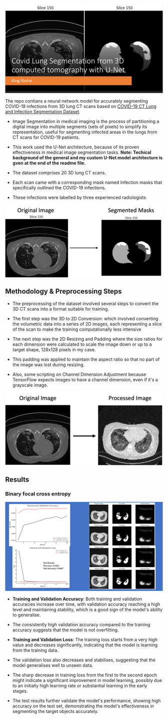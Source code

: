 ![image1](assets/pic1.png)

The repo contians a neural network model for accurately segmenting COVID-19 infections from 3D lung CT scans based on [COVID-19 CT Lung and Infection Segmentation Dataset](https://zenodo.org/records/3757476#.X6MgWGj7RPa). 

- Image Segmentation in medical imaging is the process of partitioning a digital image into multiple segments (sets of pixels) to simplify its representation, useful for segmenting infected areas in the lungs from CT scans for COVID-19 patients. 

- This work used the U-Net architecture, because of its proven effectiveness in medical image segmentation tasks. **Note: Techical background of the general and my custom U-Net model architecture is gven at the end of the readme file.**

- The dataset comprises 20 3D lung CT scans. 

- Each scan came with a corresponding mask named Infection masks that specifically outlined the COVID-19 infections. 

- These infections were labelled by three experienced radiologists

![image2](assets/pic2.png)

## **Methodology & Preprocessing Steps** 

- The preprocessing of the dataset involved several steps to convert the 3D CT scans into a format suitable for training. 

- The first step was the 3D to 2D Conversion: which involved converting the volumetric data into a series of 2D images, each representing a slice of the scan to make the training computationally less intensive 

- The next step was the 2D Resizing and Padding where the size ratios for each dimension were calculated to scale the image down or up to a target shape, 128x128 pixels in my case. 

- This padding was applied to maintain the aspect ratio so that no part of the image was lost during resizing.   

- Also, some scripting on Channel Dimension Adjustment because TensorFlow expects images to have a channel dimension, even if it's a grayscale image. 

![image2](assets/pic5.png)

## **Results** 
### Binary focal cross entropy

![image6](assets/pic6.png)

- **Training and Validation Accuracy**: Both training and validation accuracies increase over time, with validation accuracy reaching a high level and maintaining stability, which is a good sign of the model's ability to generalise. 

- The consistently high validation accuracy compared to the training accuracy suggests that the model is not overfitting.

- **Training and Validation Loss**: The training loss starts from a very high value and decreases significantly, indicating that the model is learning from the training data. 

- The validation loss also decreases and stabilises, suggesting that the model generalises well to unseen data. 

- The sharp decrease in training loss from the first to the second epoch might indicate a significant improvement in model learning, possibly due to an initially high learning rate or substantial learning in the early stages.

- The test results further validate the model's performance, showing high accuracy on the test set, demonstrating the model's effectiveness in segmenting the target objects accurately. 






